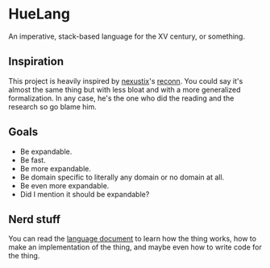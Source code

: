 # HueLang

An imperative, stack-based language for the XV century, or something. 

## Inspiration

This project is heavily inspired by [nexustix](https://github.com/nexustix/reconn-c)'s [reconn](https://github.com/nexustix/reconn-c). You could say it's almost the same thing but with less bloat and with a more generalized formalization. In any case, he's the one who did the reading and the research so go blame him.

## Goals

- Be expandable. 
- Be fast.
- Be more expandable.
- Be domain specific to literally any domain or no domain at all.
- Be even more expandable.
- Did I mention it should be expandable?

## Nerd stuff

You can read the [language document](https://github.com/HueStudios/HueLang/blob/master/docs/language.md) to learn how the thing works, how to make an implementation of the thing, and maybe even how to write code for the thing.